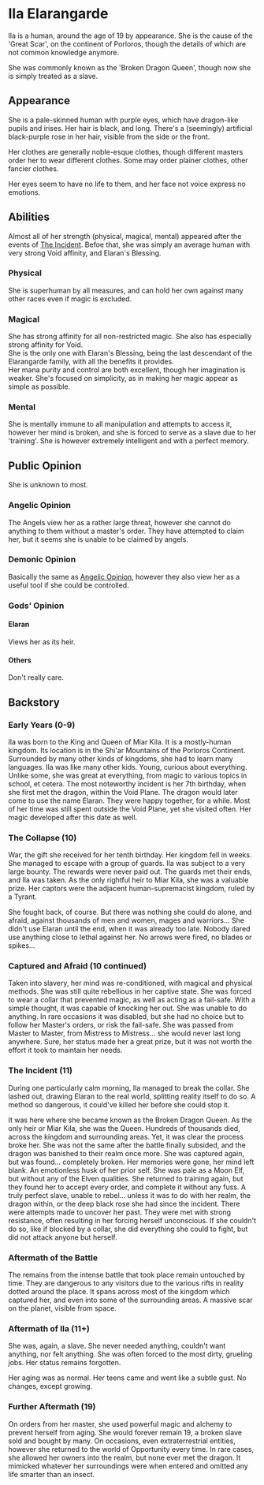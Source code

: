 # Ila Elarangarde

Ila is a human, around the age of 19 by appearance. She is the cause of the 'Great Scar', on the continent of Porloros, though the details of which are not common knowledge anymore.

She was commonly known as the 'Broken Dragon Queen', though now she is simply treated as a slave.

## Appearance

She is a pale-skinned human with purple eyes, which have dragon-like pupils and irises. Her hair is black, and long. There's a (seemingly) artificial black-purple rose in her hair, visible from the side or the front.

Her clothes are generally noble-esque clothes, though different masters order her to wear different clothes. Some may order plainer clothes, other fancier clothes.

Her eyes seem to have no life to them, and her face not voice express no emotions.

## Abilities

Almost all of her strength (physical, magical, mental) appeared after the events of [The Incident](#the-incident-11). Befoe that, she was simply an average human with very strong Void affinity, and Elaran's Blessing.

### Physical

She is superhuman by all measures, and can hold her own against many other races even if magic is excluded.

### Magical

She has strong affinity for all non-restricted magic. She also has especially strong affinity for Void.  
She is the only one with Elaran's Blessing, being the last descendant of the Elarangarde family, with all the benefits it provides.  
Her mana purity and control are both excellent, though her imagination is weaker. She's focused on simplicity, as in making her magic appear as simple as possible.

### Mental

She is mentally immune to all manipulation and attempts to access it, however her mind is broken, and she is forced to serve as a slave due to her 'training'. She is however extremely intelligent and with a perfect memory.

## Public Opinion

She is unknown to most.

### Angelic Opinion

The Angels view her as a rather large threat, however she cannot do anything to them without a master's order. They have attempted to claim her, but it seems she is unable to be claimed by angels.

### Demonic Opinion

Basically the same as [Angelic Opinion](#angelic-opinion), however they also view her as a useful tool if she could be controlled.

### Gods' Opinion

#### Elaran

Views her as its heir.

#### Others

Don't really care.

## Backstory

### Early Years (0-9)

Ila was born to the King and Queen of Miar Kila. It is a mostly-human kingdom. Its location is in the Shi'ar Mountains of the Porloros Continent. Surrounded by many other kinds of kingdoms, she had to learn many languages.
Ila was like many other kids. Young, curious about everything. Unlike some, she was great at everything, from magic to various topics in school, et cetera.
The most noteworthy incident is her 7th birthday, when she first met the dragon, within the Void Plane. The dragon would later come to use the name Elaran. They were happy together, for a while. Most of her time was still spent outside the Void Plane, yet she visited often. Her magic developed after this date as well.

### The Collapse (10)

War, the gift she received for her tenth birthday. Her kingdom fell in weeks. She managed to escape with a group of guards. Ila was subject to a very large bounty. The rewards were never paid out. The guards met their ends, and Ila was taken. As the only rightful heir to Miar Kila, she was a valuable prize. Her captors were the adjacent human-supremacist kingdom, ruled by a Tyrant.

She fought back, of course. But there was nothing she could do alone, and afraid, against thousands of men and women, mages and warriors... She didn't use Elaran until the end, when it was already too late. Nobody dared use anything close to lethal against her. No arrows were fired, no blades or spikes...

### Captured and Afraid (10 continued)

Taken into slavery, her mind was re-conditioned, with magical and physical methods. She was still quite rebellious in her captive state. She was forced to wear a collar that prevented magic, as well as acting as a fail-safe. With a simple thought, it was capable of knocking her out. She was unable to do anything. In rare occasions it was disabled, but she had no choice but to follow her Master's orders, or risk the fail-safe.
She was passed from Master to Master, from Mistress to Mistress... she would never last long anywhere. Sure, her status made her a great prize, but it was not worth the effort it took to maintain her needs.

### The Incident (11)

During one particularly calm morning, Ila managed to break the collar. She lashed out, drawing Elaran to the real world, splitting reality itself to do so. A method so dangerous, it could've killed her before she could stop it.

It was here where she became known as the Broken Dragon Queen. As the only heir or Miar Kila, she was the Queen. Hundreds of thousands died, across the kingdom and surrounding areas. Yet, it was clear the process broke her. She was not the same after the battle finally subsided, and the dragon was banished to their realm once more. She was captured again, but was found... completely broken. Her memories were gone, her mind left blank. An emotionless husk of her prior self. She was pale as a Moon Elf, but without any of the Elven qualities.
She returned to training again, but they found her to accept every order, and complete it without any fuss. A truly perfect slave, unable to rebel... unless it was to do with her realm, the dragon within, or the deep black rose she had since the incident. There were attempts made to uncover her past. They were met with strong resistance, often resulting in her forcing herself unconscious. If she couldn't do so, like if blocked by a collar, she did everything she could to fight, but did not attack anyone but herself.

### Aftermath of the Battle

The remains from the intense battle that took place remain untouched by time. They are dangerous to any visitors due to the various rifts in reality dotted around the place. It spans across most of the kingdom which captured her, and even into some of the surrounding areas. A massive scar on the planet, visible from space.

### Aftermath of Ila (11+)

She was, again, a slave. She never needed anything, couldn't want anything, nor felt anything. She was often forced to the most dirty, grueling jobs. Her status remains forgotten.

Her aging was as normal. Her teens came and went like a subtle gust. No changes, except growing.

### Further Aftermath (19)

On orders from her master, she used powerful magic and alchemy to prevent herself from aging. She would forever remain 19, a broken slave sold and bought by many. On occasions, even extraterrestrial entities, however she returned to the world of Opportunity every time. In rare cases, she allowed her owners into the realm, but none ever met the dragon. It mimicked whatever her surroundings were when entered and omitted any life smarter than an insect.
